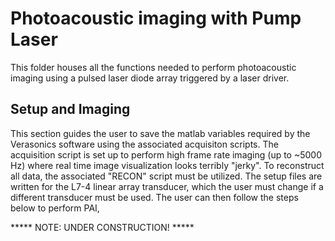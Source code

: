# Photoacoustic imaging with Pump Laser
This folder houses all the functions needed to perform photoacoustic imaging using a pulsed laser diode array triggered by a laser driver. 

## Setup and Imaging
This section guides the user to save the matlab variables required by the Verasonics software using the associated acquisiton scripts. The acquisition script is set up to perform high frame rate imaging (up to ~5000 Hz) where real time image visualization looks terribly "jerky". To reconstruct all data, the associated "RECON" script must be utilized. The setup files are written for the L7-4 linear array transducer, which the user must change if a different transducer must be used. The user can then follow the steps below to perform PAI, 

***** NOTE: UNDER CONSTRUCTION! *****

